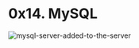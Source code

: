 <h1>0x14. MySQL</h1>

<img src="https://s3.amazonaws.com/intranet-projects-files/holbertonschool-sysadmin_devops/280/KkrkDHT.png" alt="mysql-server-added-to-the-server">
